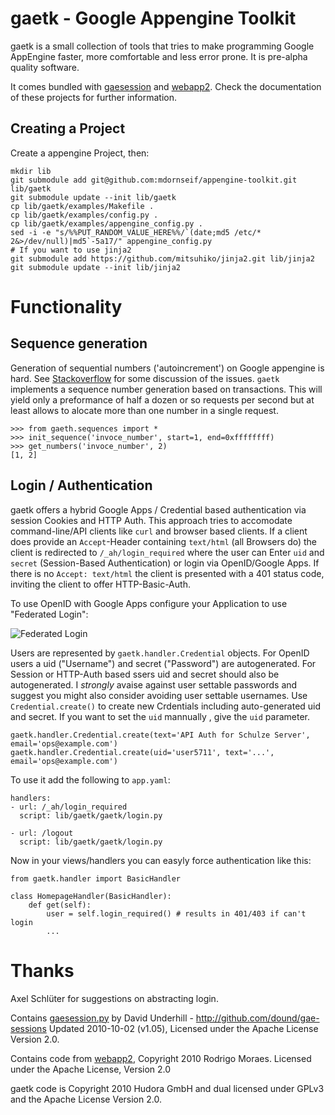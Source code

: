 gaetk - Google Appengine Toolkit
================================

gaetk is a small collection of tools that tries to make programming Google AppEngine faster, more comfortable and less error prone. It is pre-alpha quality software.

It comes bundled with [gaesession][1] and [webapp2][2]. Check the documentation of these projects for further information.

Creating a Project
------------------

Create a appengine Project, then:

    mkdir lib
    git submodule add git@github.com:mdornseif/appengine-toolkit.git lib/gaetk
    git submodule update --init lib/gaetk
    cp lib/gaetk/examples/Makefile .
    cp lib/gaetk/examples/config.py .
    cp lib/gaetk/examples/appengine_config.py .
    sed -i -e "s/%%PUT_RANDOM_VALUE_HERE%%/`(date;md5 /etc/* 2&>/dev/null)|md5`-5a17/" appengine_config.py
    # If you want to use jinja2
    git submodule add https://github.com/mitsuhiko/jinja2.git lib/jinja2
    git submodule update --init lib/jinja2


Functionality
=============

Sequence generation
-------------------

Generation of sequential numbers ('autoincrement') on Google appengine is hard. See [Stackoverflow](http://stackoverflow.com/questions/3985812) for some discussion of the issues. `gaetk` implements a sequence number generation based on transactions. This will yield only a preformance of half a dozen or so requests per second but at least allows to alocate more than one number in a single request.

    >>> from gaeth.sequences import * 
    >>> init_sequence('invoce_number', start=1, end=0xffffffff)
    >>> get_numbers('invoce_number', 2)
    [1, 2]
    

Login / Authentication
----------------------

gaetk offers a hybrid Google Apps / Credential based authentication via session Cookies and HTTP Auth. This approach tries to accomodate command-line/API clients like `curl` and browser based clients. If a client does provide an `Accept`-Header containing `text/html` (all Browsers do) the client is redirected to `/_ah/login_required` where the user can Enter `uid` and `secret` (Session-Based Authentication) or login via OpenID/Google Apps. If there is no `Accept: text/html` the client is presented with a 401 status code, inviting the client to offer HTTP-Basic-Auth.

To use OpenID with Google Apps configure your Application to use "Federated Login":

![Federated Login](http://static.23.nu/md/Pictures/ZZ77D022D0.png)

Users are represented by `gaetk.handler.Credential` objects. For OpenID users a uid ("Username") and secret ("Password") are autogenerated. For Session or HTTP-Auth based ssers uid and secret should also be autogenerated. I *strongly* avaise against user settable passwords and suggest you might also consider avoiding user settable usernames. Use `Credential.create()` to create new Crdentials including auto-generated uid and secret. If you want to set the `uid` mannually , give the `uid` parameter.

    gaetk.handler.Credential.create(text='API Auth for Schulze Server', email='ops@example.com')
    gaetk.handler.Credential.create(uid='user5711', text='...', email='ops@example.com')


To use it add the following to `app.yaml`:

    handlers:
    - url: /_ah/login_required
      script: lib/gaetk/gaetk/login.py
    
    - url: /logout
      script: lib/gaetk/gaetk/login.py


Now in your views/handlers you can easyly force authentication like this:

    from gaetk.handler import BasicHandler
    
    class HomepageHandler(BasicHandler):
        def get(self):
            user = self.login_required() # results in 401/403 if can't login
            ...


Thanks
======

Axel Schlüter for suggestions on abstracting login.

Contains [gaesession.py][1] by David Underhill - http://github.com/dound/gae-sessions
Updated 2010-10-02 (v1.05), Licensed under the Apache License Version 2.0.

Contains code from [webapp2][2], Copyright 2010 Rodrigo Moraes.
Licensed under the Apache License, Version 2.0

gaetk code is Copyright 2010 Hudora GmbH and dual licensed under GPLv3 and the
Apache License Version 2.0.


[1]: https://github.com/dound/gae-sessions
[2]: http://code.google.com/p/webapp-improved/
